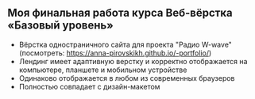 ## Моя финальная работа курса Веб-вёрстка «Базовый уровень»

- Вёрстка одностраничного сайта для проекта "Радио W-wave" (посмотреть: https://anna-pirovskikh.github.io/-portfolio/)
- Лендинг имеет адаптивную верстку и корректно отображается на компьютере, планшете и мобильном устройстве
- Одинаково отображается в любом из современных браузеров
- Полностью совпадает с дизайн-макетом
